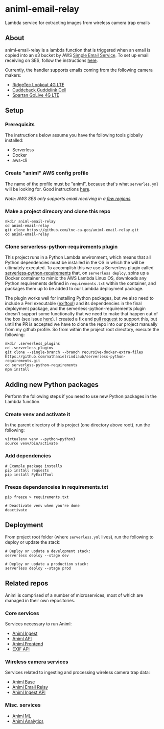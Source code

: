 # animl-email-relay

Lambda service for extracting images from wireless camera trap emails

## About

animl-email-relay is a lambda function that is triggered when an email is
copied into an s3 bucket by AWS [Simple Email Service](https://docs.aws.amazon.com/ses/index.html).
To set up email receiving on SES, follow the instructions [here](https://docs.aws.amazon.com/ses/latest/DeveloperGuide/receiving-email-setting-up.html).

Currently, the handler supports emails coming from the following camera makers:

- [RidgeTec Lookout 4G LTE](https://www.trailcampro.com/products/ridgetec-lookout-4g-lte)
- [Cuddeback Cuddelink Cell](https://www.cuddeback.com/cuddelink)
- [Spartan GoLive 4G LTE](https://go.spartancamera.com/products/spartan-golive-4g-lte)

## Setup

### Prerequisits

The instructions below assume you have the following tools globally installed:

- Serverless
- Docker
- aws-cli

### Create "animl" AWS config profile

The name of the profile must be "animl", because that's what
`serverles.yml` will be looking for. Good instructions
[here](https://www.serverless.com/framework/docs/providers/aws/guide/credentials/).

_Note: AWS SES only supports email receiving in a [few regions](https://docs.aws.amazon.com/ses/latest/DeveloperGuide/regions.html#region-receive-email)._

### Make a project direcory and clone this repo

```
mkdir animl-email-relay
cd animl-email-relay
git clone https://github.com/tnc-ca-geo/animl-email-relay.git
cd animl-email-relay
```

### Clone serverless-python-requirements plugin

This project runs in a Python Lambda environment, which means that all Python
dependencies must be installed in the OS in which the will be ultimately
executed. To accomplish this we use a Serverless plugin called
[serverless-python-requirements](https://www.serverless.com/plugins/serverless-python-requirements)
that, on `serverless deploy`, spins up a Docker container to mimic the AWS
Lambda Linux OS, downloads any Python requirements defined in
`requirements.txt` within the container, and packages them up to be added
to our Lambda deployment package.

The plugin works well for installing Python packages, but we also need to
include a Perl executable ([exiftool](https://exiftool.org/)) and its
dependencies in the final deployment package, and the
serverless-python-requirements plugin doesn't support some functionalty that
we need to make that happen out of the box (see issue
[here](https://github.com/UnitedIncome/serverless-python-requirements/issues/542)).
I created a fix and [pull request](https://github.com/UnitedIncome/serverless-python-requirements/pull/544)
to support this, but until the PR is accepted we have to clone the repo into
our project manually from my github profile. So from within the project root
directory, execute the following:

```
mkdir .serverless_plugins
cd .serverless_plugins
git clone --single-branch --branch recursive-docker-extra-files https://github.com/nathanielrindlaub/serverless-python-requirements.git
cd serverless-python-requirements
npm install
```

## Adding new Python packages

Perform the following steps if you need to use new Python packages in the
Lambda function.

### Create venv and activate it

In the parent directory of this project (one directory above root), run the following:

```
virtualenv venv --python=python3
source venv/bin/activate
```

### Add dependencies

```
# Example package installs
pip install requests
pip install PyExifTool
```

### Freeze dependenceies in requirements.txt

```
pip freeze > requirements.txt

# Deactivate venv when you're done
deactivate
```

## Deployment

From project root folder (where `serverless.yml` lives), run the following to deploy or update the stack:

```
# Deploy or update a development stack:
serverless deploy --stage dev

# Deploy or update a production stack:
serverless deploy --stage prod
```

## Related repos

Animl is comprised of a number of microservices, most of which are managed in their own repositories.

### Core services

Services necessary to run Animl:

- [Animl Ingest](http://github.com/tnc-ca-geo/animl-ingest)
- [Animl API](http://github.com/tnc-ca-geo/animl-api)
- [Animl Frontend](http://github.com/tnc-ca-geo/animl-frontend)
- [EXIF API](https://github.com/tnc-ca-geo/exif-api)

### Wireless camera services

Services related to ingesting and processing wireless camera trap data:

- [Animl Base](http://github.com/tnc-ca-geo/animl-base)
- [Animl Email Relay](https://github.com/tnc-ca-geo/animl-email-relay)
- [Animl Ingest API](https://github.com/tnc-ca-geo/animl-ingest-api)

### Misc. services

- [Animl ML](http://github.com/tnc-ca-geo/animl-ml)
- [Animl Analytics](http://github.com/tnc-ca-geo/animl-analytics)
